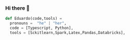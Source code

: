 ### Hi there 👋

```python
def Eduardo(code,tools) =
  pronouns =  "he" | "her",
  code = [Typescript, Python],
  tools = [Sckitlearn,Spark,Latex,Pandas,Databricks],
```

